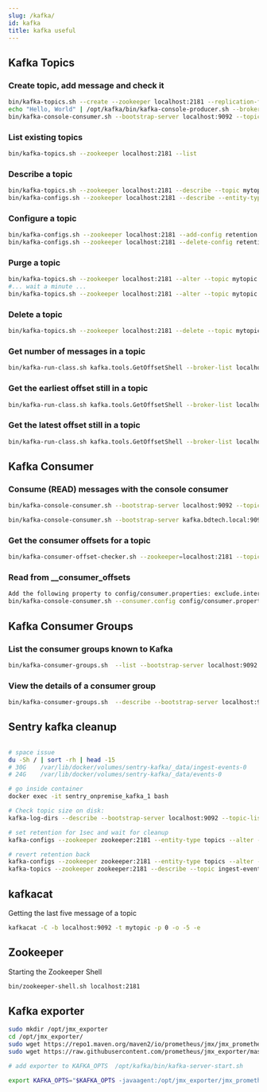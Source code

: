 ```yaml
---
slug: /kafka/
id: kafka
title: kafka useful
---
```


## Kafka Topics

### Create topic, add message and check it
```sh
bin/kafka-topics.sh --create --zookeeper localhost:2181 --replication-factor 1 --partitions 1 --topic TestTopic
echo "Hello, World" | /opt/kafka/bin/kafka-console-producer.sh --broker-list localhost:9092 --topic TestTopic > /dev/null
bin/kafka-console-consumer.sh --bootstrap-server localhost:9092 --topic TestTopic --from-beginning
```

### List existing topics
```sh
bin/kafka-topics.sh --zookeeper localhost:2181 --list
```

### Describe a topic
```sh
bin/kafka-topics.sh --zookeeper localhost:2181 --describe --topic mytopic
bin/kafka-configs.sh --zookeeper localhost:2181 --describe --entity-type topics
```

### Configure a topic
```sh
bin/kafka-configs.sh --zookeeper localhost:2181 --add-config retention.bytes=10737418240 --entity-type topics --entity-name telegraf --alter
bin/kafka-configs.sh --zookeeper localhost:2181 --delete-config retention.bytes --entity-type topics --entity-name telegraf --alter
```

### Purge a topic
```sh
bin/kafka-topics.sh --zookeeper localhost:2181 --alter --topic mytopic --config retention.ms=1000
#... wait a minute ...
bin/kafka-topics.sh --zookeeper localhost:2181 --alter --topic mytopic --delete-config retention.ms
```

### Delete a topic
```sh
bin/kafka-topics.sh --zookeeper localhost:2181 --delete --topic mytopic
```

### Get number of messages in a topic
```sh
bin/kafka-run-class.sh kafka.tools.GetOffsetShell --broker-list localhost:9092 --topic mytopic --time -1 --offsets 1 | awk -F ":" '{sum += $3} END {print sum}'
```

### Get the earliest offset still in a topic
```sh
bin/kafka-run-class.sh kafka.tools.GetOffsetShell --broker-list localhost:9092 --topic mytopic --time -2
```

### Get the latest offset still in a topic
```sh
bin/kafka-run-class.sh kafka.tools.GetOffsetShell --broker-list localhost:9092 --topic mytopic --time -1
```

## Kafka Consumer
### Consume (READ) messages with the console consumer
```sh
bin/kafka-console-consumer.sh --bootstrap-server localhost:9092 --topic mytopic --from-beginning

bin/kafka-console-consumer.sh --bootstrap-server kafka.bdtech.local:9092 --topic telegraf | grep responce
```

### Get the consumer offsets for a topic
```sh
bin/kafka-consumer-offset-checker.sh --zookeeper=localhost:2181 --topic=mytopic --group=my_consumer_group
```

### Read from __consumer_offsets
```sh
Add the following property to config/consumer.properties: exclude.internal.topics=false
bin/kafka-console-consumer.sh --consumer.config config/consumer.properties --from-beginning --topic __consumer_offsets --zookeeper localhost:2181 --formatter "kafka.coordinator.GroupMetadataManager\$OffsetsMessageFormatter"
```

## Kafka Consumer Groups
### List the consumer groups known to Kafka
```sh
bin/kafka-consumer-groups.sh  --list --bootstrap-server localhost:9092
```

### View the details of a consumer group
```sh
bin/kafka-consumer-groups.sh  --describe --bootstrap-server localhost:9092 --group <group name>
```


## Sentry kafka cleanup
```sh

# space issue
du -Sh / | sort -rh | head -15
# 30G    /var/lib/docker/volumes/sentry-kafka/_data/ingest-events-0
# 24G    /var/lib/docker/volumes/sentry-kafka/_data/events-0

# go inside container 
docker exec -it sentry_onpremise_kafka_1 bash

# Check topic size on disk:
kafka-log-dirs --describe --bootstrap-server localhost:9092 --topic-list ingest-events

# set retention for 1sec and wait for cleanup
kafka-configs --zookeeper zookeeper:2181 --entity-type topics --alter --entity-name ingest-events --add-config retention.ms=1000

# revert retention back
kafka-configs --zookeeper zookeeper:2181 --entity-type topics --alter --entity-name ingest-events --delete-config retention.ms
kafka-topics --zookeeper zookeeper:2181 --describe --topic ingest-events
```




## kafkacat
Getting the last five message of a topic
```sh
kafkacat -C -b localhost:9092 -t mytopic -p 0 -o -5 -e
```

## Zookeeper
Starting the Zookeeper Shell
```sh
bin/zookeeper-shell.sh localhost:2181
```

## Kafka exporter
```sh
sudo mkdir /opt/jmx_exporter
cd /opt/jmx_exporter/
sudo wget https://repo1.maven.org/maven2/io/prometheus/jmx/jmx_prometheus_javaagent/0.3.1/jmx_prometheus_javaagent-0.3.1.jar
sudo wget https://raw.githubusercontent.com/prometheus/jmx_exporter/master/example_configs/kafka-2_0_0.yml

# add exporter to KAFKA_OPTS  /opt/kafka/bin/kafka-server-start.sh

export KAFKA_OPTS="$KAFKA_OPTS -javaagent:/opt/jmx_exporter/jmx_prometheus_javaagent-0.3.1.jar=9216:/opt/jmx_exporter/kafka-2_0_0.yml"

```


